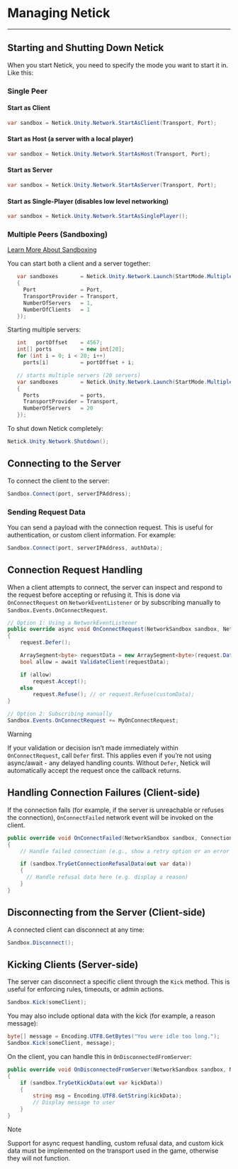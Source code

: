 # Managing Netick

---

## Starting and Shutting Down Netick

When you start Netick, you need to specify the mode you want to start it in. Like this:

### Single Peer

#### Start as Client

```csharp
var sandbox = Netick.Unity.Network.StartAsClient(Transport, Port);
```

#### Start as Host (a server with a local player)

```csharp
var sandbox = Netick.Unity.Network.StartAsHost(Transport, Port);
```

#### Start as Server

```csharp
var sandbox = Netick.Unity.Network.StartAsServer(Transport, Port);
```

#### Start as Single-Player (disables low level networking)

```csharp
var sandbox = Netick.Unity.Network.StartAsSinglePlayer();
```

### Multiple Peers (Sandboxing)

[Learn More About Sandboxing](sandboxing.md)

You can start both a client and a server together:

```csharp
   var sandboxes       = Netick.Unity.Network.Launch(StartMode.MultiplePeers, new LaunchData()
   {
     Port              = Port,
     TransportProvider = Transport,
     NumberOfServers   = 1,
     NumberOfClients   = 1
   });
```

Starting multiple servers:

```csharp
   int   portOffset    = 4567;
   int[] ports         = new int[20];
   for (int i = 0; i < 20; i++)
     ports[i]          = portOffset + i;

   // starts multiple servers (20 servers)
   var sandboxes       = Netick.Unity.Network.Launch(StartMode.MultiplePeers, new LaunchData()
   {
     Ports             = ports,
     TransportProvider = Transport,
     NumberOfServers   = 20
   });
```

To shut down Netick completely:

```csharp
Netick.Unity.Network.Shutdown();
```


## Connecting to the Server

To connect the client to the server:

```csharp
Sandbox.Connect(port, serverIPAddress);
```

### Sending Request Data

You can send a payload with the connection request. This is useful for authentication, or custom client information. For example:

```cs
Sandbox.Connect(port, serverIPAddress, authData);
```

## Connection Request Handling

When a client attempts to connect, the server can inspect and respond to the request before accepting or refusing it.
This is done via `OnConnectRequest` on `NetworkEventListener` or by subscribing manually to `Sandbox.Events.OnConnectRequest`.


```cs
// Option 1: Using a NetworkEventListener
public override async void OnConnectRequest(NetworkSandbox sandbox, NetworkConnectionRequest request)
{
    request.Defer();

    ArraySegment<byte> requestData = new ArraySegment<byte>(request.Data, 0, request.DataLength);
    bool allow = await ValidateClient(requestData);

    if (allow)
        request.Accept();
    else
        request.Refuse(); // or request.Refuse(customData);
}

// Option 2: Subscribing manually
Sandbox.Events.OnConnectRequest += MyOnConnectRequest;
```

> [!WARNING]
> If your validation or decision isn’t made immediately within `OnConnectRequest`, call `Defer` first. This applies even if you’re not using async/await - any delayed handling counts. Without `Defer`, Netick will automatically accept the request once the callback returns.

## Handling Connection Failures (Client-side)

If the connection fails (for example, if the server is unreachable or refuses the connection),
`OnConnectFailed` network event will be invoked on the client.

```cs
public override void OnConnectFailed(NetworkSandbox sandbox, ConnectionFailedReason reason)
{
    // Handle failed connection (e.g., show a retry option or an error message)

    if (sandbox.TryGetConnectionRefusalData(out var data))
    {
      // Handle refusal data here (e.g. display a reason)
    }
}
```

## Disconnecting from the Server (Client-side)

A connected client can disconnect at any time:
```cs
Sandbox.Disconnect();
```

## Kicking Clients (Server-side)

The server can disconnect a specific client through the `Kick` method.
This is useful for enforcing rules, timeouts, or admin actions.

```cs
Sandbox.Kick(someClient);
```

You may also include optional data with the kick (for example, a reason message):
```cs
byte[] message = Encoding.UTF8.GetBytes("You were idle too long.");
Sandbox.Kick(someClient, message);
```

On the client, you can handle this in `OnDisconnectedFromServer`:

```cs
public override void OnDisconnectedFromServer(NetworkSandbox sandbox, NetworkConnection server, TransportDisconnectReason reason)
{
    if (sandbox.TryGetKickData(out var kickData))
    {
        string msg = Encoding.UTF8.GetString(kickData);
        // Display message to user
    }
}
```

> [!Note]
> Support for async request handling, custom refusal data, and custom kick data must be implemented on the transport used in the game, otherwise they will not function.

